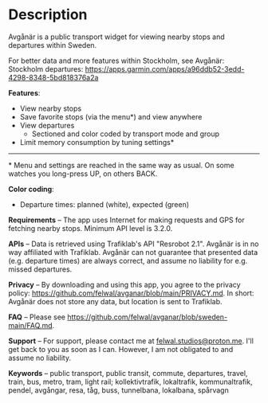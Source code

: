# Description

Avgånär is a public transport widget for viewing nearby stops and departures within Sweden.

For better data and more features within Stockholm, see Avgånär: Stockholm departures: https://apps.garmin.com/apps/a96ddb52-3edd-4298-8348-5bd818376a2a

**Features**:

- View nearby stops
- Save favorite stops (via the menu*) and view anywhere
- View departures
  - Sectioned and color coded by transport mode and group
- Limit memory consumption by tuning settings*

***

\* Menu and settings are reached in the same way as usual. On some watches you long-press UP, on others BACK.

**Color coding**:

- Departure times: planned (white), expected (green)

**Requirements** – The app uses Internet for making requests and GPS for fetching nearby stops. Minimum API level is 3.2.0.

**APIs** – Data is retrieved using Trafiklab's API "Resrobot 2.1". Avgånär is in no way affiliated with Trafiklab. Avgånär can not guarantee that presented data (e.g. departure times) are always correct, and assume no liability for e.g. missed departures.

**Privacy** – By downloading and using this app, you agree to the privacy policy: https://github.com/felwal/avganar/blob/main/PRIVACY.md. In short: Avgånär does not store any data, but location is sent to Trafiklab.

**FAQ** – Please see https://github.com/felwal/avganar/blob/sweden-main/FAQ.md.

**Support** – For support, please contact me at felwal.studios@proton.me. I'll get back to you as soon as I can. However, I am not obligated to and assume no liability.

**Keywords** – public transport, public transit, commute, departures, travel, train, bus, metro, tram, light rail; kollektivtrafik, lokaltrafik, kommunaltrafik, pendel, avgångar, resa, tåg, buss, tunnelbana, lokalbana, spårvagn
